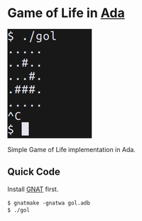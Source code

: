 # Game of Life in [Ada](https://www.adaic.org/)

![thumbnail](thumbnail.png)

Simple Game of Life implementation in Ada.

## Quick Code

Install [GNAT](https://www.adacore.com/download) first.

```console
$ gnatmake -gnatwa gol.adb
$ ./gol
```

